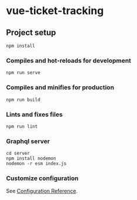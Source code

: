 # vue-ticket-tracking

## Project setup

```
npm install
```

### Compiles and hot-reloads for development

```
npm run serve
```

### Compiles and minifies for production

```
npm run build
```

### Lints and fixes files

```
npm run lint
```

### Graphql server

```
cd server
npm install nodemon
nodemon -r esm index.js
```

### Customize configuration

See [Configuration Reference](https://cli.vuejs.org/config/).

